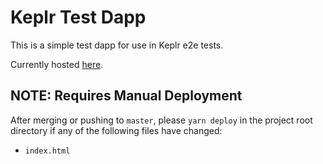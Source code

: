 # Keplr Test Dapp

This is a simple test dapp for use in Keplr e2e tests.

Currently hosted [here](https://metamask.github.io/test-dapp/).

## NOTE: Requires Manual Deployment
After merging or pushing to `master`, please `yarn deploy` in the project root
directory if any of the following files have changed:

- `index.html`
